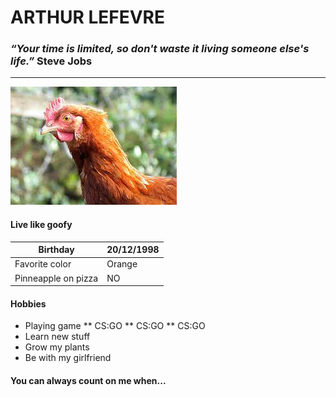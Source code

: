 # ARTHUR LEFEVRE #
### *“Your time is limited, so don't waste it living someone else's life.”* Steve Jobs ###
------
![moi](/img/poulet.jpeg)

#### Live like goofy ####

| Birthday                | 20/12/1998  |
| ------------------------| ----------- |
| Favorite color          | Orange      |
| Pinneapple on pizza     | NO          |

#### Hobbies ####

* Playing game
** CS:GO
** CS:GO
** CS:GO
* Learn new stuff
* Grow my plants
* Be with my girlfriend

#### You can always count on me when... ####

